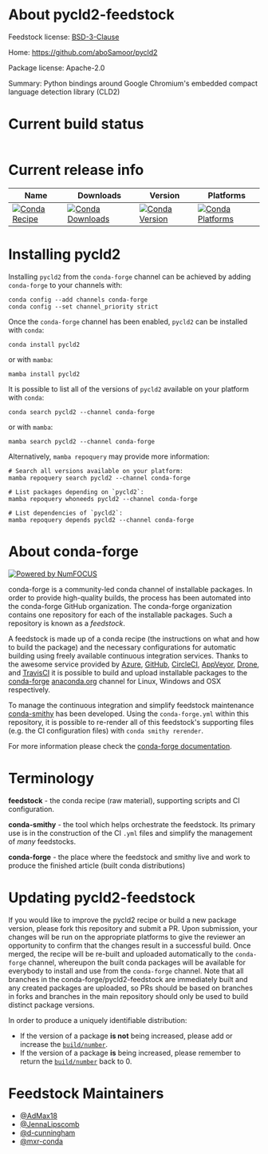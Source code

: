 About pycld2-feedstock
======================

Feedstock license: [BSD-3-Clause](https://github.com/conda-forge/pycld2-feedstock/blob/main/LICENSE.txt)

Home: https://github.com/aboSamoor/pycld2

Package license: Apache-2.0

Summary: Python bindings around Google Chromium's embedded compact language detection library (CLD2)

Current build status
====================


<table>
</table>

Current release info
====================

| Name | Downloads | Version | Platforms |
| --- | --- | --- | --- |
| [![Conda Recipe](https://img.shields.io/badge/recipe-pycld2-green.svg)](https://anaconda.org/conda-forge/pycld2) | [![Conda Downloads](https://img.shields.io/conda/dn/conda-forge/pycld2.svg)](https://anaconda.org/conda-forge/pycld2) | [![Conda Version](https://img.shields.io/conda/vn/conda-forge/pycld2.svg)](https://anaconda.org/conda-forge/pycld2) | [![Conda Platforms](https://img.shields.io/conda/pn/conda-forge/pycld2.svg)](https://anaconda.org/conda-forge/pycld2) |

Installing pycld2
=================

Installing `pycld2` from the `conda-forge` channel can be achieved by adding `conda-forge` to your channels with:

```
conda config --add channels conda-forge
conda config --set channel_priority strict
```

Once the `conda-forge` channel has been enabled, `pycld2` can be installed with `conda`:

```
conda install pycld2
```

or with `mamba`:

```
mamba install pycld2
```

It is possible to list all of the versions of `pycld2` available on your platform with `conda`:

```
conda search pycld2 --channel conda-forge
```

or with `mamba`:

```
mamba search pycld2 --channel conda-forge
```

Alternatively, `mamba repoquery` may provide more information:

```
# Search all versions available on your platform:
mamba repoquery search pycld2 --channel conda-forge

# List packages depending on `pycld2`:
mamba repoquery whoneeds pycld2 --channel conda-forge

# List dependencies of `pycld2`:
mamba repoquery depends pycld2 --channel conda-forge
```


About conda-forge
=================

[![Powered by
NumFOCUS](https://img.shields.io/badge/powered%20by-NumFOCUS-orange.svg?style=flat&colorA=E1523D&colorB=007D8A)](https://numfocus.org)

conda-forge is a community-led conda channel of installable packages.
In order to provide high-quality builds, the process has been automated into the
conda-forge GitHub organization. The conda-forge organization contains one repository
for each of the installable packages. Such a repository is known as a *feedstock*.

A feedstock is made up of a conda recipe (the instructions on what and how to build
the package) and the necessary configurations for automatic building using freely
available continuous integration services. Thanks to the awesome service provided by
[Azure](https://azure.microsoft.com/en-us/services/devops/), [GitHub](https://github.com/),
[CircleCI](https://circleci.com/), [AppVeyor](https://www.appveyor.com/),
[Drone](https://cloud.drone.io/welcome), and [TravisCI](https://travis-ci.com/)
it is possible to build and upload installable packages to the
[conda-forge](https://anaconda.org/conda-forge) [anaconda.org](https://anaconda.org/)
channel for Linux, Windows and OSX respectively.

To manage the continuous integration and simplify feedstock maintenance
[conda-smithy](https://github.com/conda-forge/conda-smithy) has been developed.
Using the ``conda-forge.yml`` within this repository, it is possible to re-render all of
this feedstock's supporting files (e.g. the CI configuration files) with ``conda smithy rerender``.

For more information please check the [conda-forge documentation](https://conda-forge.org/docs/).

Terminology
===========

**feedstock** - the conda recipe (raw material), supporting scripts and CI configuration.

**conda-smithy** - the tool which helps orchestrate the feedstock.
                   Its primary use is in the construction of the CI ``.yml`` files
                   and simplify the management of *many* feedstocks.

**conda-forge** - the place where the feedstock and smithy live and work to
                  produce the finished article (built conda distributions)


Updating pycld2-feedstock
=========================

If you would like to improve the pycld2 recipe or build a new
package version, please fork this repository and submit a PR. Upon submission,
your changes will be run on the appropriate platforms to give the reviewer an
opportunity to confirm that the changes result in a successful build. Once
merged, the recipe will be re-built and uploaded automatically to the
`conda-forge` channel, whereupon the built conda packages will be available for
everybody to install and use from the `conda-forge` channel.
Note that all branches in the conda-forge/pycld2-feedstock are
immediately built and any created packages are uploaded, so PRs should be based
on branches in forks and branches in the main repository should only be used to
build distinct package versions.

In order to produce a uniquely identifiable distribution:
 * If the version of a package **is not** being increased, please add or increase
   the [``build/number``](https://docs.conda.io/projects/conda-build/en/latest/resources/define-metadata.html#build-number-and-string).
 * If the version of a package **is** being increased, please remember to return
   the [``build/number``](https://docs.conda.io/projects/conda-build/en/latest/resources/define-metadata.html#build-number-and-string)
   back to 0.

Feedstock Maintainers
=====================

* [@AdMax18](https://github.com/AdMax18/)
* [@JennaLipscomb](https://github.com/JennaLipscomb/)
* [@d-cunningham](https://github.com/d-cunningham/)
* [@mxr-conda](https://github.com/mxr-conda/)

